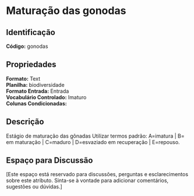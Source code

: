 # Maturação das gonodas

## Identificação
**Código:** gonodas

## Propriedades
**Formato:** Text  
**Planilha:** biodiversidade  
**Formato Entrada:** Entrada  
**Vocabulário Controlado:** Imaturo  
**Colunas Condicionadas:**   

## Descrição
Estágio de maturação das gônadas Utilizar termos padrão: A=imatura | B= em maturação | C=maduro | D=esvaziado em recuperação | E=repouso.

## Espaço para Discussão
[Este espaço está reservado para discussões, perguntas e esclarecimentos sobre este atributo. Sinta-se à vontade para adicionar comentários, sugestões ou dúvidas.]
